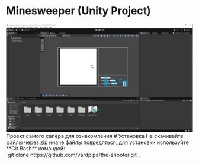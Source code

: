 # Minesweeper (Unity Project)
<img src=screenshot.PNG>
Проект самого сапёра для ознакомления
# Установка
Не скачивайте файлы через zip иначе файлы повредяться, для установки используйте **Git Bash** командой:<br>`git clone https://github.com/vardpipa/the-shooter.git`.<br>
